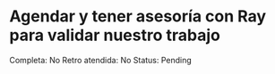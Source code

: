 # Agendar y tener asesoría con Ray para validar nuestro trabajo

Completa: No
Retro atendida: No
Status: Pending